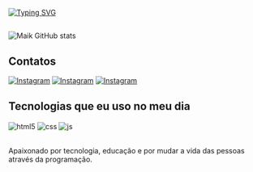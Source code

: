 [![Typing SVG](https://readme-typing-svg.herokuapp.com/?color=7014F8&size=35&center=true&vCenter=true&width=1000&lines=Ola!,+Eu+sou+o+Maik;Seja+muito+Bem-vindo+:%29)](https://git.io/typing-svg)
##

![Maik GitHub stats](https://github-readme-stats.vercel.app/api?username=MaikDev1&show_icons=true&theme=radical)

## Contatos

[![Instagram](https://img.shields.io/badge/Instagram-E4405F?style=for-the-badge&logo=instagram&logoColor=white)](https://instagram.com/maik._alv)
[![Instagram](https://img.shields.io/badge/Steam-000000?style=for-the-badge&logo=steam&logoColor=white)](https://instagram.com/maik._alv)
[![Instagram](https://img.shields.io/badge/LinkedIn-0077B5?style=for-the-badge&logo=linkedin&logoColor=white)](https://instagram.com/maik._alv)


## Tecnologias que eu uso no meu dia

<div style="display: inline_block">
  <img align="center" alt="html5" src="https://img.shields.io/badge/HTML5-E34F26?style=for-the-badge&logo=html5&logoColor=white" />
  <img align="center" alt="css" src="https://img.shields.io/badge/CSS3-1572B6?style=for-the-badge&logo=css3&logoColor=white" />
  <img align="center" alt="js" src="https://img.shields.io/badge/JavaScript-F7DF1E?style=for-the-badge&logo=javascript&logoColor=black" />
</div><br/>

Apaixonado por tecnologia, educação e por mudar a vida das pessoas através da programação.

